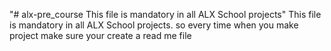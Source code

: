 "# alx-pre_course  This file is mandatory in all ALX School projects" 
 This file is mandatory in all ALX School projects. so every time when you make project make sure your create a read me file
